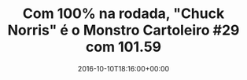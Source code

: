 ---
layout: post
title: "Com 100% na rodada, \"Chuck Norris\" é o Monstro Cartoleiro #29 com 101.59"
date: 2016-10-10T18:16:00+00:00
external_link: "http://globoesporte.globo.com/cartola-fc/ep/monstros/listerine/monstro-listerine/noticia/2016/10/com-100-na-rodada-chuck-norris-o-monstro-cartoleiro-29-com-1015.html"
categories: news globo.com
---